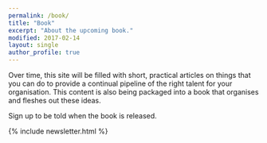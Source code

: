 ```yaml
---
permalink: /book/
title: "Book"
excerpt: "About the upcoming book."
modified: 2017-02-14
layout: single
author_profile: true
---
```


Over time, this site will be filled with short, practical articles on things that you can do to provide a continual pipeline of the right talent for your organisation. This content is also being packaged into a book that organises and fleshes out these ideas. 

Sign up to be told when the book is released.

{% include newsletter.html %}